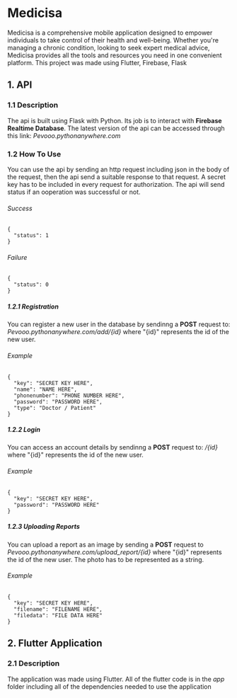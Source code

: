 # Medicisa
Medicisa is a comprehensive mobile application designed to empower individuals to take control of their health and well-being. Whether you're managing a chronic condition, looking to seek expert medical advice, Medicisa provides all the tools and resources you need in one convenient platform.
This project was made using Flutter, Firebase, Flask

## 1. API

### 1.1 Description
The api is built using Flask with Python. Its job is to interact with **Firebase Realtime Database**.
The latest version of the api can be accessed through this link: *Pevooo.pythonanywhere.com*

### 1.2 How To Use
You can use the api by sending an http request including json in the body of the request, then the api send a suitable response to that request. A secret key has to be included in every request for authorization.
The api will send status if an ooperation was successful or not.
###### Success
```
{
  "status": 1
}
```
###### Failure
```
{
  "status": 0
}
```


##### 1.2.1 Registration
You can register a new user in the database by sendinng a **POST** request to: *Pevooo.pythonanywhere.com/add/{id}* where "{id}" represents the id of the new user.
###### Example
```
{
  "key": "SECRET KEY HERE",
  "name": "NAME HERE",
  "phonenumber": "PHONE NUMBER HERE",
  "password": "PASSWORD HERE",
  "type": "Doctor / Patient"
}
```

##### 1.2.2 Login
You can access an account details by sendinng a **POST** request to: */{id}* where "{id}" represents the id of the new user.
###### Example
```
{
  "key": "SECRET KEY HERE",
  "password": "PASSWORD HERE"
}
```

##### 1.2.3 Uploading Reports
You can upload a report as an image by sending a **POST** request to *Pevooo.pythonanywhere.com/upload_report/{id}* where "{id}" represents the id of the new user. The photo has to be represented as a string.
###### Example 
```
{
  "key": "SECRET KEY HERE",
  "filename": "FILENAME HERE",
  "filedata": "FILE DATA HERE"
}
```

## 2. Flutter Application

### 2.1 Description
The application was made using Flutter. All of the flutter code is in the *app* folder including all of the dependencies needed to use the application

